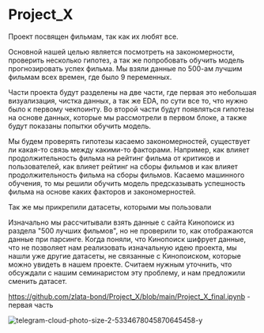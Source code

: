 # Project_X

Проект посвящен фильмам, так как их любят все.

Основной нашей целью является посмотреть на закономерности, проверить несколько гипотез, а так же попробовать обучить модель прогнозировать успех фильма. Мы взяли данные по 500-ам лучшим фильмам всех времен, где было 9 переменных.

Части проекта будут разделены на две части, где первая это небольшая визуализация, чистка данных, а так же EDA, по сути все то, что нужно было к первому чекпоинту. Во второй части будут появляться гипотезы на основе данных, которые мы рассмотрели в первом блоке, а также будут показаны попытки обучить модель.

Мы будем проверять гипотезы касаемо закономерностей, существует ли какая-то связь между какими-то факторами. Например, как влияет продолжительность фильма на рейтинг фильма от критиков и пользователей, как влияет рейтинг на сборы фильмов и как влияет продолжительность фильма на сборы фильмов.
Касаемо машинного обучения, то мы решили обучить модель предсказывать успешность фильма на основе каких факторов и закономерностей.

Так же мы прикрепили датасеты, которыми мы пользовали

Изначально мы рассчитывали взять данные с сайта Кинопоиск из раздела "500 лучших фильмов", но не проверили то, как отображаются данные при парсинге. Когда поняли, что Кинопоиск шифрует данные, что не позволяет нам реализовать изначальную идею проекта, мы нашли уже другие датасеты, не связанные с Кинопоиском, которые можно увидеть в нашем проекте. Считаем нужным уточнить, что обсуждали с нашим семинаристом эту проблему, и нам предложили сменить датасет.

https://github.com/zlata-bond/Project_X/blob/main/Project_X_final.ipynb - первая часть


![telegram-cloud-photo-size-2-5334678045870645458-y](https://github.com/zlata-bond/Project_X/assets/131922400/e7c7c700-9150-4b41-b259-d21355d72980)
